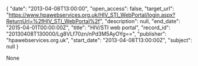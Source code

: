 {
  "date": "2013-04-08T13:00:00", 
  "open_access": false, 
  "target_url": "https://www.hpawebservices.org.uk/HIV_STI_WebPortal/login.aspx?ReturnUrl=%2fHIV_STI_WebPortal%2f", 
  "description": null, 
  "end_date": "2015-04-01T00:00:00Z", 
  "title": "HIV/STI web portal", 
  "record_id": "20130408T130000/Lg8VLf70zn/nPd3M5AyOYg==", 
  "publisher": "hpawebservices.org.uk", 
  "start_date": "2013-04-08T13:00:00Z", 
  "subject": null
}

None